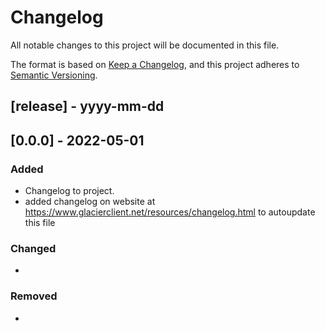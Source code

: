 # Changelog
All notable changes to this project will be documented in this file.

The format is based on [Keep a Changelog](https://keepachangelog.com/en/1.0.0/),
and this project adheres to [Semantic Versioning](https://semver.org/spec/v2.0.0.html).

## [release] - yyyy-mm-dd

## [0.0.0] - 2022-05-01
### Added
* Changelog to project.
* added changelog on website at https://www.glacierclient.net/resources/changelog.html to autoupdate this file
### Changed
*
### Removed
*
